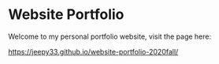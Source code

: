 # Website Portfolio

Welcome to my personal portfolio website, visit the page here:

https://jeepy33.github.io/website-portfolio-2020fall/ 

